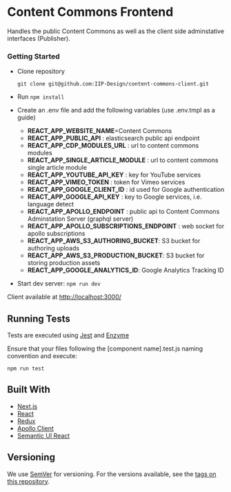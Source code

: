# Content Commons Frontend

Handles the public Content Commons as well as the client side adminstative interfaces (Publisher).

### Getting Started

- Clone repository

  ```
  git clone git@github.com:IIP-Design/content-commons-client.git
  ```

- Run `npm install`
- Create an .env file and add the following variables (use .env.tmpl as a guide)

  - **REACT_APP_WEBSITE_NAME**=Content Commons
  - **REACT_APP_PUBLIC_API** : elasticsearch public api endpoint
  - **REACT_APP_CDP_MODULES_URL** : url to content commons modules
  - **REACT_APP_SINGLE_ARTICLE_MODULE** : url to content commons single article module
  - **REACT_APP_YOUTUBE_API_KEY** : key for YouTube services
  - **REACT_APP_VIMEO_TOKEN** : token for Vimeo services
  - **REACT_APP_GOOGLE_CLIENT_ID** : id used for Google authentication
  - **REACT_APP_GOOGLE_API_KEY** : key to Google services, i.e. language detect
  - **REACT_APP_APOLLO_ENDPOINT** : public api to Content Commons Adminstation Server (graphql server)
  - **REACT_APP_APOLLO_SUBSCRIPTIONS_ENDPOINT** : web socket for apollo subscriptions
  - **REACT_APP_AWS_S3_AUTHORING_BUCKET**: S3 bucket for authoring uploads
  - **REACT_APP_AWS_S3_PRODUCTION_BUCKET**: S3 bucket for storing production assets
  - **REACT_APP_GOOGLE_ANALYTICS_ID**: Google Analytics Tracking ID

- Start dev server: `npm run dev`

Client available at [http://localhost:3000/](http://localhost:3000/)

## Running Tests

Tests are executed using [Jest](https://jestjs.io/en/) and [Enzyme](https://airbnb.io/enzyme/)

Ensure that your files following the [component name].test.js naming convention and execute:

```
npm run test
```

## Built With

- [Next.js](https://nextjs.org/)
- [React](https://reactjs.org/)
- [Redux](https://redux.js.org/)
- [Apollo Client](https://www.apollographql.com/docs/react/)
- [Semantic UI React](https://react.semantic-ui.com/)

## Versioning

We use [SemVer](http://semver.org/) for versioning. For the versions available, see the [tags on this repository](https://github.com/IIP-Design/content-commons-client/tags).
